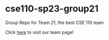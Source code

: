 # cse110-sp23-group21

Group Repo for Team 21, the best CSE 110 team

Click [here](admin/team.md) to visit our team page!
